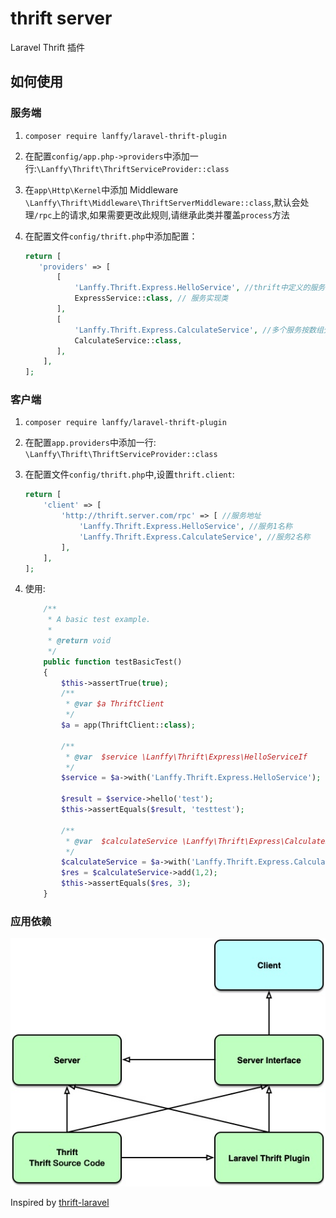# thrift server

Laravel Thrift 插件

## 如何使用

### 服务端

1. ``composer require lanffy/laravel-thrift-plugin``
2. 在配置``config/app.php->providers``中添加一行:``\Lanffy\Thrift\ThriftServiceProvider::class``
3. 在``app\Http\Kernel``中添加 Middleware ``\Lanffy\Thrift\Middleware\ThriftServerMiddleware::class``,默认会处理``/rpc``上的请求,如果需要更改此规则,请继承此类并覆盖``process``方法
4. 在配置文件``config/thrift.php``中添加配置：
    
    ```php
    return [
       'providers' => [
           [
               'Lanffy.Thrift.Express.HelloService', //thrift中定义的服务名
               ExpressService::class, // 服务实现类
           ],
           [
               'Lanffy.Thrift.Express.CalculateService', //多个服务按数组分开
               CalculateService::class,
           ],
        ],
    ];
    ```

### 客户端

1. ``composer require lanffy/laravel-thrift-plugin``
2. 在配置``app.providers``中添加一行: ``\Lanffy\Thrift\ThriftServiceProvider::class``
3. 在配置文件``config/thrift.php``中,设置`thrift.client`:

    ```php
    return [
        'client' => [
            'http://thrift.server.com/rpc' => [ //服务地址 
                'Lanffy.Thrift.Express.HelloService', //服务1名称
                'Lanffy.Thrift.Express.CalculateService', //服务2名称
            ],
        ],
    ];
    ```
    
4. 使用:
    ```php
        /**
         * A basic test example.
         *
         * @return void
         */
        public function testBasicTest()
        {
            $this->assertTrue(true);
            /**
             * @var $a ThriftClient
             */
            $a = app(ThriftClient::class);
    
            /**
             * @var  $service \Lanffy\Thrift\Express\HelloServiceIf
             */
            $service = $a->with('Lanffy.Thrift.Express.HelloService');
    
            $result = $service->hello('test');
            $this->assertEquals($result, 'testtest');
    
            /**
             * @var  $calculateService \Lanffy\Thrift\Express\CalculateServiceIf
             */
            $calculateService = $a->with('Lanffy.Thrift.Express.CalculateService');
            $res = $calculateService->add(1,2);
            $this->assertEquals($res, 3);
        }
    ```

### 应用依赖

![application](./application.jpg)

 Inspired by [thrift-laravel](https://github.com/angejia/thrift-laravel)

